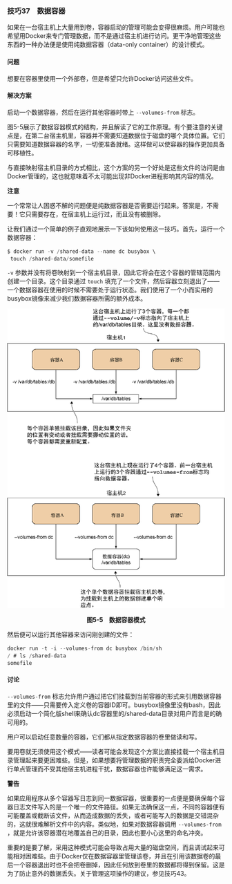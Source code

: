 ### 技巧37　数据容器

如果在一台宿主机上大量用到卷，容器启动的管理可能会变得很麻烦。用户可能也希望用Docker来专门管理数据，而不是通过宿主机进行访问。更干净地管理这些东西的一种办法便是使用纯数据容器（data-only container）的设计模式。

#### 问题

想要在容器里使用一个外部卷，但是希望只允许Docker访问这些文件。

#### 解决方案

启动一个数据容器，然后在运行其他容器时带上 `--volumes-from` 标志。

图5-5展示了数据容器模式的结构，并且解读了它的工作原理。有个要注意的关键点是，在第二台宿主机里，容器并不需要知道数据位于磁盘的哪个具体位置。它们只需要知道数据容器的名字，一切便准备就绪。这样做可以使容器的操作更加具备可移植性。

与直接映射宿主机目录的方式相比，这个方案的另一个好处是这些文件的访问是由Docker管理的，这也就意味着不太可能出现非Docker进程影响其内容的情况。



**注意**

一个常常让人困惑不解的问题便是纯数据容器是否需要运行起来。答案是，不需要！它只需要存在，在宿主机上运行过，而且没有被删除。



让我们通过一个简单的例子直观地展示一下该如何使用这一技巧。首先，运行一个数据容器：

```c
$ docker run -v /shared-data --name dc busybox \
 touch /shared-data/somefile
```

`-v` 参数并没有将卷映射到一个宿主机目录，因此它将会在这个容器的管辖范围内创建一个目录。这个目录通过 `touch` 填充了一个文件，然后容器立刻退出了—— 一个数据容器在使用的时候不需要处于运行状态。我们使用了一个小而实用的busybox镜像来减少我们数据容器所需的额外成本。

![30.png](../images/30.png)
<center class="my_markdown"><b class="my_markdown">图5-5　数据容器模式</b></center>

然后便可以运行其他容器来访问刚创建的文件：

```c
docker run -t -i --volumes-from dc busybox /bin/sh
/ # ls /shared-data
somefile
```

#### 讨论

`--volumes-from` 标志允许用户通过把它们挂载到当前容器的形式来引用数据容器里的文件——只需要传入定义卷的容器ID即可。busybox镜像里没有bash，因此必须启动一个简化版shell来确认dc容器里的/shared-data目录对用户而言是的确可用的。

用户可以启动任意数量的容器，它们都从指定数据容器的卷里做读和写。

要用卷就无须使用这个模式——读者可能会发现这个方案比直接挂载一个宿主机目录管理起来要更困难些。但是，如果想要将管理数据的职责完全委派给Docker进行单点管理而不受其他宿主机进程干扰，数据容器也许能够满足这一需求。



**警告**

如果应用程序从多个容器写日志到同一数据容器，很重要的一点便是要确保每个容器日志文件写入的是一个唯一的文件路径。如果无法确保这一点，不同的容器便有可能覆盖或截断该文件，从而造成数据的丢失，或者可能写入的数据是交错混杂的，这就很难解析文件中的内容。类似地，如果对数据容器调用 `--volumes-from` ，就是允许该容器潜在地覆盖自己的目录，因此也要小心这里的命名冲突。



重要的是要了解，采用这种模式可能会导致占用大量的磁盘空间，而且调试起来可能相对困难些。由于Docker仅在数据容器里管理该卷，并且在引用该数据卷的最后一个容器退出时也不会把卷删掉，因此任何放到卷里的数据都将得到保留。这是为了防止意外的数据丢失。关于管理这项操作的建议，参见技巧43。

